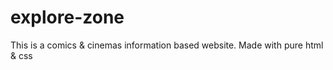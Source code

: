 # explore-zone
This is a comics &amp; cinemas information based website. Made with pure html &amp; css
